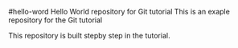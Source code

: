 #hello-word
Hello World repository for Git tutorial
This is an exaple repository for the Git tutorial

This repository is built stepby step in the tutorial.
